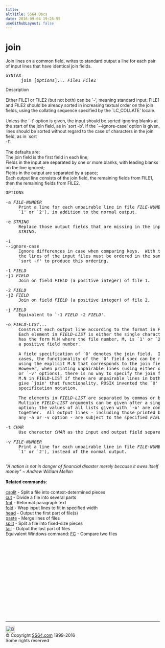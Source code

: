 ```yaml
---
title:
altTitle: SS64 Docs
date: 2016-09-04 19:26:55
useGithubLayout: false
---
```

<!-- #BeginLibraryItem "/Library/head_bash.lbi" --><!-- #EndLibraryItem --><h1>join</h1> 
<p>Join lines on a common field, writes to standard output a line 
for each pair of input lines that have identical join fields.</p>
<pre>SYNTAX
      join [<i>Options</i>]... <i>File</i>1 <i>File</i>2</pre>
<p><span class="body"> Description<br>
  <br>
  Either FILE1 or FILE2 (but not both) can be `-', meaning standard input. FILE1 
  and FILE2 should be already sorted in increasing textual order on the join fields, 
  using the collating sequence specified by the `LC_COLLATE' locale. <br>
  <br>
  Unless the `-t' option is given, the input should be sorted ignoring blanks 
  at the start of the join field, as in `sort -b'. If the `--ignore-case' option 
  is given, lines should be sorted without regard to the case of characters in 
  the join field, as in `sort<br>
  -f'.<br>
  <br>
  The defaults are:<br>
  </span><span class="body">The join field is the first field in each line; <br>
  Fields in the input are separated by one or more blanks, with leading blanks 
  on the line ignored; <br>
  Fields in the output are separated by a space; <br>
  Each output line consists of the join field, the remaining fields from FILE1, 
  then the remaining fields from FILE2.</span></p>

<pre>OPTIONS

-a <i>FILE-NUMBER</i>
     Print a line for each unpairable line in file <i>FILE-NUMBER</i> (either
     `1' or `2'), in addition to the normal output.

-e <i>STRING</i>
     Replace those output fields that are missing in the input with
     <i>STRING</i>.

-i
--ignore-case
     Ignore differences in case when comparing keys.  With this option,
     the lines of the input files must be ordered in the same way.  Use
     `sort -f' to produce this ordering.

-1 <i>FIELD</i>
-j1 <i>FIELD</i>
     Join on field <i>FIELD</i> (a positive integer) of file 1.

-2 <i>FIELD</i>
-j2 <i>FIELD</i>
     Join on field <i>FIELD</i> (a positive integer) of file 2.

-j <i>FIELD</i>
     Equivalent to `-1 <i>FIELD</i> -2 <i>FIELD'</i>.

-o <i>FIELD-LIST</i>...
     Construct each output line according to the format in <i>FIELD-LIST</i>.
     Each element in <i>FIELD-LIST</i> is either the single character `0' or
     has the form M.N where the file number, M, is `1' or `2' and N is
     a positive field number.

     A field specification of `0' denotes the join field.  In most
     cases, the functionality of the `0' field spec can be reproduced
     using the explicit M.N that corresponds to the join field.
     However, when printing unpairable lines (using either of the `-a'
     or `-v' options), there is no way to specify the join field using
     M.N in FIELD-LIST if there are unpairable lines in both files.  To
     give `join' that functionality, POSIX invented the `0' field
     specification notation.

     The elements in <i>FIELD-LIST</i> are separated by commas or blanks.
     Multiple <i>FIELD-LIST</i> arguments can be given after a single `-o'
     option; the values of all lists given with `-o' are concatenated
     together.  All output lines - including those printed because of
     any -a or -v option - are subject to the specified <i>FIELD-LIST</i>.

-t <i>CHAR</i>
     Use character <i>CHAR</i> as the input and output field separator.

-v <i>FILE-NUMBER</i>
     Print a line for each unpairable line in file <i>FILE-NUMBER </i>(either
     `1' or `2'), instead of the normal output.</pre>
<p><b><i><br>
  </i></b><i class="quote">"A nation is not in danger of financial disaster merely because it 
  owes itself money" ~ Andrew William Mellon</i><br>
  <br>
  <b> Related commands</b>:<br>
  <br>
  <a href="csplit.html">csplit</a> - Split a file into context-determined pieces<br>
  <a href="cut.html">cut</a> - Divide a file into several parts <br>
  <a href="fmt.html">fmt</a> - Reformat paragraph text <br>
  <a href="fold.html">fold</a> - Wrap input lines to fit in specified width<br>
  <a href="head.html">head</a> - Output the first part of file(s) <br>
  <a href="paste.html">paste</a> - Merge lines of files<br>
  <a href="split.html">split</a> - Split a file into fixed-size pieces<br>
  <a href="tail.html">tail</a> - Output the last part of files <br>
Equivalent Windows command: 
<a href="../nt/fc.html">FC</a> - Compare two files</p><!-- #BeginLibraryItem "/Library/foot_bash.lbi" --><p>
<!-- bash300 -->
<ins class="adsbygoogle" style="display:inline-block;width:300px;height:250px" data-ad-client="ca-pub-6140977852749469" data-ad-slot="4615356305"></ins>
<script>
(adsbygoogle = window.adsbygoogle || []).push({});
</script></p>
<hr>
<div id="bl" class="footer"><a href="join.html#"><img src="../images/top.png" width="30" height="22" alt="Back to the Top"></a></div>
<div id="br" class="footer, tagline">© Copyright <a href="http://ss64.com/">SS64.com</a> 1999-2016<br>
Some rights reserved</div><!-- #EndLibraryItem -->

